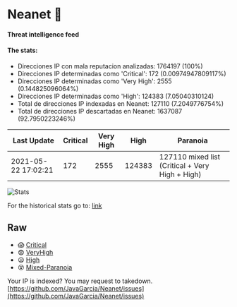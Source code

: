 # Neanet :hocho:
#### Threat intelligence feed
#### The stats:

- Direcciones IP con mala reputacion analizadas: 1764197 (100%)
- Direcciones IP determinadas como 'Critical':  172 (0.00974947809117%)
- Direcciones IP determinadas como 'Very High':  2555 (0.144825096064%)
- Direcciones IP determinadas como 'High':  124383 (7.05040310124)
- Total de direcciones IP indexadas en Neanet:  127110 (7.2049776754%)
- Total de direcciones IP descartadas en Neanet:  1637087 (92.7950223246%)

| Last Update | Critical | Very High | High | Paranoia |
| --- | --- | --- | --- | --- |
| 2021-05-22 17:02:21 | 172 | 2555 | 124383 | 127110 mixed list (Critical + Very High + High)|

![Stats](https://docs.google.com/spreadsheets/d/e/2PACX-1vSnaNMIXVabIpDJjufMlzH7poXnshF3mgd8Is1g9ytUEzVsP5my4Trn8f-xkoLLQ38xpL3HtmUexLo6/pubchart?oid=501124687&format=image)

For the historical stats go to: [link](/stats.csv)
## Raw
- :scream: [Critical](https://raw.githubusercontent.com/JavaGarcia/Neanet/master/blacklists/neanet_critical.txt)
- :fearful: [VeryHigh](https://raw.githubusercontent.com/JavaGarcia/Neanet/master/blacklists/neanet_veryHigh.txtt)
- :frowning: [High](https://raw.githubusercontent.com/JavaGarcia/Neanet/master/blacklists/neanet_high.txt)
- :dizzy_face: [Mixed-Paranoia](https://raw.githubusercontent.com/JavaGarcia/Neanet/master/blacklists/neanet_all.txt)


Your IP is indexed? You may request to takedown. [https://github.com/JavaGarcia/Neanet/issues](https://github.com/JavaGarcia/Neanet/issues)




















































































































































































































































































































































































































































































































































































































































































































































































































































































































































































































































































































































































































































































































































































































































































































































































































































































































































































































































































































































































































































































































































































































































































































































































































































































































































































































































































































































































































































































































































































































































































































































































































































































































































































































































































































































































































































































































































































































































































































































































































































































































































































































































































































































































































































































































































































































































































































































































































































































































































































































































































































































































































































































































































































































































































































































































































































































































































































































































































































































































































































































































































































































































































































































































































































































































































































































































































































































